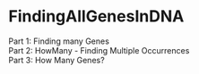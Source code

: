 # FindingAllGenesInDNA
Part 1: Finding many Genes<br>
Part 2: HowMany - Finding Multiple Occurrences<br>
Part 3: How Many Genes?
